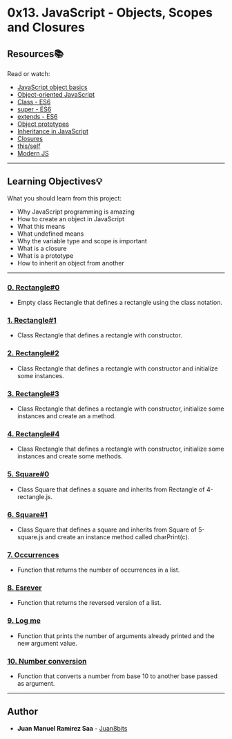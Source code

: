 # 0x13. JavaScript - Objects, Scopes and Closures

## Resources:books:
Read or watch:
* [JavaScript object basics](https://intranet.hbtn.io/rltoken/OJ4pU6uHwfCrAclbZsk_Hg)
* [Object-oriented JavaScript](https://intranet.hbtn.io/rltoken/Uqv-UMsBUpHWQZXBf5fn0g)
* [Class - ES6](https://intranet.hbtn.io/rltoken/zMWxOmGWEsOCldCKeDswCA)
* [super - ES6](https://intranet.hbtn.io/rltoken/DTMKogwFYEgUnpLrNvTcfQ)
* [extends - ES6](https://intranet.hbtn.io/rltoken/fh2JHfNNa-HLnmfSdOo9TA)
* [Object prototypes](https://intranet.hbtn.io/rltoken/lrlwnQMM82RimJJcfLao5w)
* [Inheritance in JavaScript](https://intranet.hbtn.io/rltoken/LDpXxzBrdmmXAHoNrWwLxg)
* [Closures](https://intranet.hbtn.io/rltoken/qDa7F8060Jlhe3DZZitY4A)
* [this/self](https://intranet.hbtn.io/rltoken/ockP7FQKKmTRvfeAHw-XSw)
* [Modern JS](https://intranet.hbtn.io/rltoken/22mdHf9KeFhRQrLP-e1hPw)

---
## Learning Objectives:bulb:
What you should learn from this project:

* Why JavaScript programming is amazing
* How to create an object in JavaScript
* What this means
* What undefined means 
* Why the variable type and scope is important
* What is a closure
* What is a prototype
* How to inherit an object from another

---

### [0. Rectangle#0](./0-rectangle.js)
* Empty class Rectangle that defines a rectangle using the class notation.

### [1. Rectangle#1](./1-rectangle.js)
* Class Rectangle that defines a rectangle with constructor.

### [2. Rectangle#2](./2-rectangle.js)
* Class Rectangle that defines a rectangle with constructor and initialize some instances.

### [3. Rectangle#3](./3-rectangle.js)
* Class Rectangle that defines a rectangle with constructor, initialize some instances and create an a method.

### [4. Rectangle#4](./4-rectangle.js)
* Class Rectangle that defines a rectangle with constructor, initialize some instances and create some methods.

### [5. Square#0](./5-square.js)
* Class Square that defines a square and inherits from Rectangle of 4-rectangle.js.

### [6. Square#1](./6-square.js)
* Class Square that defines a square and inherits from Square of 5-square.js and create an instance method called charPrint(c).

### [7. Occurrences](./7-occurrences.js)
* Function that returns the number of occurrences in a list.

### [8. Esrever](./8-esrever.js)
* Function that returns the reversed version of a list.

### [9. Log me](./9-logme.js)
* Function that prints the number of arguments already printed and the new argument value.

### [10. Number conversion](./10-converter.js)
* Function that converts a number from base 10 to another base passed as argument.

---

## Author
* **Juan Manuel Ramirez Saa** - [Juan8bits](https://github.com/Juan8bits)
